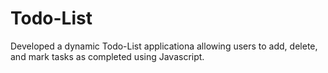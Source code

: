 # Todo-List

Developed a dynamic Todo-List applicationa allowing users to add, delete, and mark tasks as completed using
Javascript.

